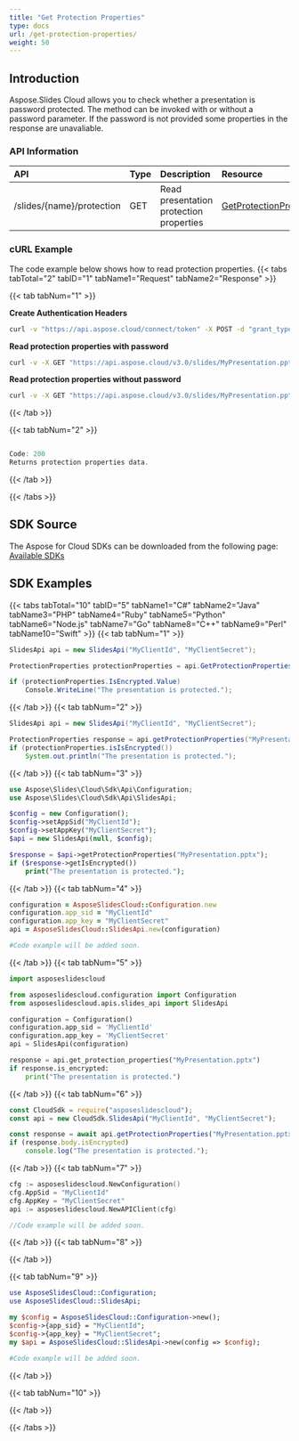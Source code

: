 ```yaml
---
title: "Get Protection Properties"
type: docs
url: /get-protection-properties/
weight: 50
---
```

## **Introduction**

Aspose.Slides Cloud allows you to check whether a presentation is password protected. The method can be invoked with or without a password parameter. If the password is not provided some properties in the response are unavaliable. 

### **API Information**
|**API**|**Type**|**Description**|**Resource**|
| :- | :- | :- | :- |
/slides/{name}/protection|GET|Read presentation protection properties|[GetProtectionProperties](https://apireference.aspose.cloud/slides/#/Protection/GetProtectionProperties)|
### **cURL Example**
The code example below shows how to read protection properties.
{{< tabs tabTotal="2" tabID="1" tabName1="Request" tabName2="Response" >}}

{{< tab tabNum="1" >}}

**Create Authentication Headers**
```sh
curl -v "https://api.aspose.cloud/connect/token" -X POST -d "grant_type=client_credentials&client_id=XXXX&client_secret=XXXX-XX" -H "Content-Type: application/x-www-form-urlencoded" -H "Accept: application/json"
```

**Read protection properties with password**
```sh
curl -v -X GET "https://api.aspose.cloud/v3.0/slides/MyPresentation.pptx/protection" -H "Content-Type: text/json" -H "password: mypassword" -H "Authorization: Bearer [Access Token]"
```
**Read protection properties without password**
```sh
curl -v -X GET "https://api.aspose.cloud/v3.0/slides/MyPresentation.pptx/protection" -H "Content-Type: text/json" -H "Authorization: Bearer [Access Token]"
```
{{< /tab >}}

{{< tab tabNum="2" >}}

```java

Code: 200
Returns protection properties data.

```

{{< /tab >}}

{{< /tabs >}}
## **SDK Source**
The Aspose for Cloud SDKs can be downloaded from the following page: [Available SDKs](/slides/available-sdks/)
## **SDK Examples**
{{< tabs tabTotal="10" tabID="5" tabName1="C#" tabName2="Java" tabName3="PHP" tabName4="Ruby" tabName5="Python" tabName6="Node.js" tabName7="Go" tabName8="C++" tabName9="Perl" tabName10="Swift" >}}
{{< tab tabNum="1" >}}

```csharp
SlidesApi api = new SlidesApi("MyClientId", "MyClientSecret");

ProtectionProperties protectionProperties = api.GetProtectionProperties("MyPresentation.pptx");

if (protectionProperties.IsEncrypted.Value)
    Console.WriteLine("The presentation is protected.");
```

{{< /tab >}}
{{< tab tabNum="2" >}}

```java
SlidesApi api = new SlidesApi("MyClientId", "MyClientSecret");

ProtectionProperties response = api.getProtectionProperties("MyPresentation.pptx", null, null, null);
if (protectionProperties.isIsEncrypted())
    System.out.println("The presentation is protected.");
```

{{< /tab >}}
{{< tab tabNum="3" >}}

```php
use Aspose\Slides\Cloud\Sdk\Api\Configuration;
use Aspose\Slides\Cloud\Sdk\Api\SlidesApi;

$config = new Configuration();
$config->setAppSid("MyClientId");
$config->setAppKey("MyClientSecret");
$api = new SlidesApi(null, $config);

$response = $api->getProtectionProperties("MyPresentation.pptx");
if ($response->getIsEncrypted())
    print("The presentation is protected.");
```

{{< /tab >}}
{{< tab tabNum="4" >}}

```ruby
configuration = AsposeSlidesCloud::Configuration.new
configuration.app_sid = "MyClientId"
configuration.app_key = "MyClientSecret"
api = AsposeSlidesCloud::SlidesApi.new(configuration)

#Code example will be added soon.
```

{{< /tab >}}
{{< tab tabNum="5" >}}

```python
import asposeslidescloud

from asposeslidescloud.configuration import Configuration
from asposeslidescloud.apis.slides_api import SlidesApi

configuration = Configuration()
configuration.app_sid = 'MyClientId'
configuration.app_key = 'MyClientSecret'
api = SlidesApi(configuration)

response = api.get_protection_properties("MyPresentation.pptx")
if response.is_encrypted:
    print("The presentation is protected.")
```

{{< /tab >}}
{{< tab tabNum="6" >}}

```javascript
const CloudSdk = require("asposeslidescloud");
const api = new CloudSdk.SlidesApi("MyClientId", "MyClientSecret");

const response = await api.getProtectionProperties("MyPresentation.pptx");
if (response.body.isEncrypted)
    console.log("The presentation is protected.");
```
{{< /tab >}}
{{< tab tabNum="7" >}}

```go
cfg := asposeslidescloud.NewConfiguration()
cfg.AppSid = "MyClientId"
cfg.AppKey = "MyClientSecret"
api := asposeslidescloud.NewAPIClient(cfg)

//Code example will be added soon.
```

{{< /tab >}}
{{< tab tabNum="8" >}}

{{< /tab >}}

{{< tab tabNum="9" >}}

```perl
use AsposeSlidesCloud::Configuration;
use AsposeSlidesCloud::SlidesApi;

my $config = AsposeSlidesCloud::Configuration->new();
$config->{app_sid} = "MyClientId";
$config->{app_key} = "MyClientSecret";
my $api = AsposeSlidesCloud::SlidesApi->new(config => $config);

#Code example will be added soon.
```

{{< /tab >}}

{{< tab tabNum="10" >}}

{{< /tab >}}

{{< /tabs >}}